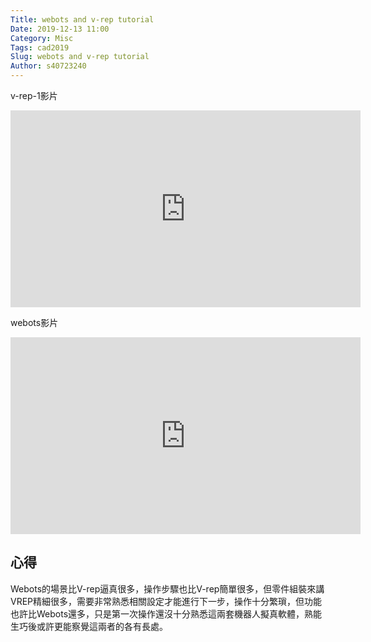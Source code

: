 ```yaml
---
Title: webots and v-rep tutorial
Date: 2019-12-13 11:00
Category: Misc
Tags: cad2019
Slug: webots and v-rep tutorial
Author: s40723240
---
```


v-rep-1影片


<iframe width="560" height="315" src="https://www.youtube.com/embed/MWbX7liuTF0" frameborder="0" allow="accelerometer; autoplay; encrypted-media; gyroscope; picture-in-picture" allowfullscreen></iframe>


webots影片


<iframe width="560" height="315" src="https://www.youtube.com/embed/v_mXzaLcpig" frameborder="0" allow="accelerometer; autoplay; encrypted-media; gyroscope; picture-in-picture" allowfullscreen></iframe>

心得
----
Webots的場景比V-rep逼真很多，操作步驟也比V-rep簡單很多，但零件組裝來講VREP精細很多，需要非常熟悉相關設定才能進行下一步，操作十分繁瑣，但功能也許比Webots還多，只是第一次操作還沒十分熟悉這兩套機器人擬真軟體，熟能生巧後或許更能察覺這兩者的各有長處。

